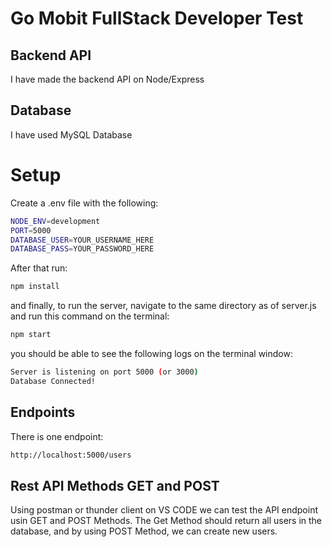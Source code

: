 # Go Mobit FullStack Developer Test
## Backend API

I have made the backend API on Node/Express

## Database

I have used MySQL Database

# Setup

Create a .env file with the following:
```bash
NODE_ENV=development
PORT=5000
DATABASE_USER=YOUR_USERNAME_HERE
DATABASE_PASS=YOUR_PASSWORD_HERE
```

After that run:
```bash
npm install
```

and finally, to run the server, navigate to the same directory as of server.js and run this command on the terminal:
```bash
npm start
```
you should be able to see the following logs on the terminal window:
```bash
Server is listening on port 5000 (or 3000)
Database Connected!
```

## Endpoints

There is one endpoint:
```bash
http://localhost:5000/users
```

## Rest API Methods GET and POST

Using postman or thunder client on VS CODE we can test the API endpoint usin GET and POST Methods.
The Get Method should return all users in the database, and by using POST Method, we can create new users.